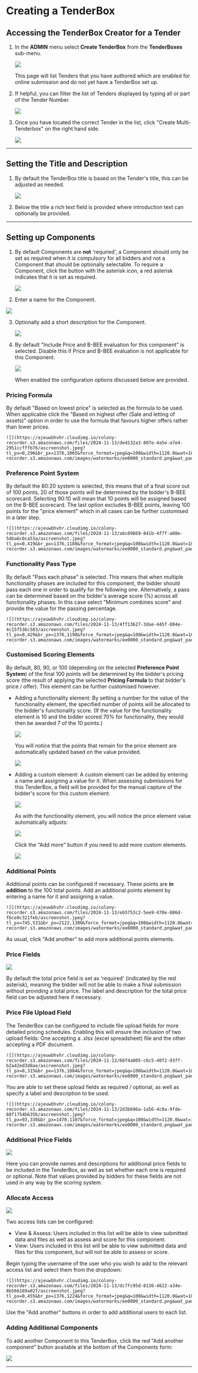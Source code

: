 # Creating a TenderBox

## Accessing the TenderBox Creator for a Tender

1. In the **ADMIN** menu select **Create TenderBox** from the **TenderBoxes** sub-menu.

    ![](https://ajeuwbhvhr.cloudimg.io/colony-recorder.s3.amazonaws.com/files/2024-11-13/49a2a063-dbb0-4310-912c-2a4fdb4fece2/ascreenshot.jpeg?tl_px=441,63&br_px=1818,832&force_format=jpeg&q=100&width=1120.0&wat=1&wat_opacity=1&wat_gravity=northwest&wat_url=https://colony-recorder.s3.amazonaws.com/images/watermarks/ee0000_standard.png&wat_pad=703,273)

    This page will list Tenders that you have authored which are enabled for online submission and do not yet have a TenderBox set up.

2. If helpful, you can filter the list of Tenders displayed by typing all or part of the Tender Number.

    ![](https://ajeuwbhvhr.cloudimg.io/colony-recorder.s3.amazonaws.com/files/2024-11-13/3cc09cd7-d32d-4ab6-8951-f5689391d57b/ascreenshot.jpeg?tl_px=0,311&br_px=1376,1080&force_format=jpeg&q=100&width=1120.0&wat=1&wat_opacity=1&wat_gravity=northwest&wat_url=https://colony-recorder.s3.amazonaws.com/images/watermarks/ee0000_standard.png&wat_pad=144,277)


3. Once you have located the correct Tender in the list, click "Create Multi-Tenderbox" on the right hand side.

    ![](https://ajeuwbhvhr.cloudimg.io/colony-recorder.s3.amazonaws.com/files/2024-11-13/4e03b0f0-bf92-4082-97b9-ad405905b645/ascreenshot.jpeg?tl_px=745,528&br_px=2122,1297&force_format=jpeg&q=100&width=1120.0&wat=1&wat_opacity=1&wat_gravity=northwest&wat_url=https://colony-recorder.s3.amazonaws.com/images/watermarks/ee0000_standard.png&wat_pad=893,277)

---

## Setting the Title and Description

1. By default the TenderBox title is based on the Tender's title, this can be adjusted as needed.

    ![](https://ajeuwbhvhr.cloudimg.io/colony-recorder.s3.amazonaws.com/files/2024-11-13/c2480df7-10d0-48da-bbcd-d8d2d17a5dd7/ascreenshot.jpeg?tl_px=0,0&br_px=1376,769&force_format=jpeg&q=100&width=1120.0&wat=1&wat_opacity=1&wat_gravity=northwest&wat_url=https://colony-recorder.s3.amazonaws.com/images/watermarks/ee0000_standard.png&wat_pad=121,239)


2. Below the title a rich text field is provided where introduction text can optionally be provided.

---

## Setting up Components

1. By default Components are **not** 'required', a Component should only be set as required when it is compulsory for all bidders and not a Component that should be optionally selectable. To require a Component, click the button with the asterisk icon, a red asterisk indicates that it is set as required.

    ![](https://ajeuwbhvhr.cloudimg.io/colony-recorder.s3.amazonaws.com/files/2024-11-13/c788c3a6-4e64-4df3-951e-03bac4c5bcd7/ascreenshot.jpeg?tl_px=0,101&br_px=1376,870&force_format=jpeg&q=100&width=1120.0&wat=1&wat_opacity=1&wat_gravity=northwest&wat_url=https://colony-recorder.s3.amazonaws.com/images/watermarks/ee0000_standard.png&wat_pad=185,277)


2. Enter a name for the Component.

![](https://ajeuwbhvhr.cloudimg.io/colony-recorder.s3.amazonaws.com/files/2024-11-13/8b93de6f-c02a-4782-80f1-925baa25a49c/ascreenshot.jpeg?tl_px=0,98&br_px=1376,867&force_format=jpeg&q=100&width=1120.0&wat=1&wat_opacity=1&wat_gravity=northwest&wat_url=https://colony-recorder.s3.amazonaws.com/images/watermarks/ee0000_standard.png&wat_pad=231,277)


3. Optionally add a short description for the Component.

    ![](https://ajeuwbhvhr.cloudimg.io/colony-recorder.s3.amazonaws.com/files/2024-11-13/5d95cb0a-dc9f-43f3-9fb8-a5e92167eb41/ascreenshot.jpeg?tl_px=82,103&br_px=1459,872&force_format=jpeg&q=100&width=1120.0&wat=1&wat_opacity=1&wat_gravity=northwest&wat_url=https://colony-recorder.s3.amazonaws.com/images/watermarks/ee0000_standard.png&wat_pad=524,277)


4. By default "Include Price and B-BEE evaluation for this component" is selected. Disable this if Price and B-BEE evaluation is not applicable for this Component.

    ![](https://ajeuwbhvhr.cloudimg.io/colony-recorder.s3.amazonaws.com/files/2024-11-13/821eb1d5-fd6f-451e-8639-274854bae412/ascreenshot.jpeg?tl_px=0,178&br_px=1376,947&force_format=jpeg&q=100&width=1120.0&wat=1&wat_opacity=1&wat_gravity=northwest&wat_url=https://colony-recorder.s3.amazonaws.com/images/watermarks/ee0000_standard.png&wat_pad=166,277)

    When enabled the configuration options discussed below are provided.

### Pricing Formula

By default "Based on lowest price" is selected as the formula to be used. When applicable click the "Based on highest offer (Sale and letting of assets)" option in order to use the formula that favours higher offers rather than lower prices.

    ![](https://ajeuwbhvhr.cloudimg.io/colony-recorder.s3.amazonaws.com/files/2024-11-13/de4132a3-807e-4a5e-a7e4-2951ccfffb76/ascreenshot.jpeg?tl_px=0,296&br_px=1376,1065&force_format=jpeg&q=100&width=1120.0&wat=1&wat_opacity=1&wat_gravity=northwest&wat_url=https://colony-recorder.s3.amazonaws.com/images/watermarks/ee0000_standard.png&wat_pad=166,277)


### Preference Point System

By default the 80:20 system is selected, this means that of a final score out of 100 points, 20 of those points will be determined by the bidder's B-BEE scorecard. Selecting 90:10 will mean that 10 points will be assigned based on the B-BEE scorecard. The last option excludes B-BEE points, leaving 100 points for the "price element" which in all cases can be further customised in a later step.

    ![](https://ajeuwbhvhr.cloudimg.io/colony-recorder.s3.amazonaws.com/files/2024-11-13/a6c09869-841b-4f7f-a08e-54ba6c0ca53a/ascreenshot.jpeg?tl_px=0,419&br_px=1376,1188&force_format=jpeg&q=100&width=1120.0&wat=1&wat_opacity=1&wat_gravity=northwest&wat_url=https://colony-recorder.s3.amazonaws.com/images/watermarks/ee0000_standard.png&wat_pad=166,277)


### Functionality Pass Type

By default "Pass each phase" is selected. This means that when multiple functionality phases are included for this component, the bidder should pass each one in order to qualify for the following one. Alternatively, a pass can be determined based on the bidder's average score (%) across all functionality phases. In this case select "Minimum combines score" and provide the value for the passing percentage.

    ![](https://ajeuwbhvhr.cloudimg.io/colony-recorder.s3.amazonaws.com/files/2024-11-13/4ff13627-3dae-445f-884e-4c15f536c583/ascreenshot.jpeg?tl_px=0,429&br_px=1376,1198&force_format=jpeg&q=100&width=1120.0&wat=1&wat_opacity=1&wat_gravity=northwest&wat_url=https://colony-recorder.s3.amazonaws.com/images/watermarks/ee0000_standard.png&wat_pad=522,277)

### Customised Scoring Elements

By default, 80, 90, or 100 (depending on the selected **Preference Point System**) of the final 100 points will be determined by the bidder's pricing score (the result of applying the selected **Pricing Formula** to that bidder's price / offer). This element can be further customised however.

- Adding a functionality element:
    By setting a number for the value of the functionality element, the specified number of points will be allocated to the bidder's functionality score. (If the value for the functionality element is 10 and the bidder scored 70% for functionality, they would then be awarded 7 of the 10 points.)
        
    ![](https://ajeuwbhvhr.cloudimg.io/colony-recorder.s3.amazonaws.com/files/2024-11-13/8835fe89-9999-4c94-8de8-1056bd9e017d/ascreenshot.jpeg?tl_px=745,197&br_px=2122,966&force_format=jpeg&q=100&width=1120.0&wat=1&wat_opacity=1&wat_gravity=northwest&wat_url=https://colony-recorder.s3.amazonaws.com/images/watermarks/ee0000_standard.png&wat_pad=895,277)

    You will notice that the points that remain for the price element are automatically updated based on the value provided.

    ![](../img/tenderbox-creating-price-element.png)

- Adding a custom element:
    A custom element can be added by entering a name and assigning a value for it. When assessing submissions for this TenderBox, a field will be provided for the manual capture of the bidder's score for this custom element.

    ![](https://ajeuwbhvhr.cloudimg.io/colony-recorder.s3.amazonaws.com/files/2024-11-13/c5abad20-499e-42f0-8037-54562237a3af/ascreenshot.jpeg?tl_px=745,266&br_px=2122,1035&force_format=jpeg&q=100&width=1120.0&wat=1&wat_opacity=1&wat_gravity=northwest&wat_url=https://colony-recorder.s3.amazonaws.com/images/watermarks/ee0000_standard.png&wat_pad=811,277)

    As with the functionality element, you will notice the price element value automatically adjusts:

    ![](../img/tenderbox-creating-price-element-custom.png)

    Click the "Add more" button if you need to add more custom elements.

    ![](https://ajeuwbhvhr.cloudimg.io/colony-recorder.s3.amazonaws.com/files/2024-11-13/f49e2479-d8b2-44de-9d3c-68bcb3c927d2/ascreenshot.jpeg?tl_px=475,330&br_px=1852,1099&force_format=jpeg&q=100&width=1120.0&wat=1&wat_opacity=1&wat_gravity=northwest&wat_url=https://colony-recorder.s3.amazonaws.com/images/watermarks/ee0000_standard.png&wat_pad=523,277)


### Additional Points

Additional points can be configured if necessary. These points are **in addition** to the 100 total points. Add an additional points element by entering a name for it and assigning a value.

    ![](https://ajeuwbhvhr.cloudimg.io/colony-recorder.s3.amazonaws.com/files/2024-11-13/eb5753c2-5ee9-470e-886d-fbce0c321feb/ascreenshot.jpeg?tl_px=745,531&br_px=2122,1300&force_format=jpeg&q=100&width=1120.0&wat=1&wat_opacity=1&wat_gravity=northwest&wat_url=https://colony-recorder.s3.amazonaws.com/images/watermarks/ee0000_standard.png&wat_pad=813,277)

As usual, click "Add another" to add more additional points elements.

### Price Fields

![](../img/tenderbox-creating-price-fields.png)

By default the total price field is set as 'required' (indicated by the red asterisk), meaning the bidder will not be able to make a final submission without providing a total price. The label and description for the total price field can be adjusted here if necessary.

### Price File Upload Field

The TenderBox can be configured to include file upload fields for more detailed pricing schedules. Enabling this will ensure the inclusion of two upload fields: One accepting a .xlsx (excel spreadsheet) file and the other accepting a PDF document.

    ![](https://ajeuwbhvhr.cloudimg.io/colony-recorder.s3.amazonaws.com/files/2024-11-13/66f4a005-c6c5-40f2-93ff-b2a42ed3d8ae/ascreenshot.jpeg?tl_px=0,315&br_px=1376,1084&force_format=jpeg&q=100&width=1120.0&wat=1&wat_opacity=1&wat_gravity=northwest&wat_url=https://colony-recorder.s3.amazonaws.com/images/watermarks/ee0000_standard.png&wat_pad=172,277)

You are able to set these upload fields as required / optional, as well as specify a label and description to be used.

    ![](https://ajeuwbhvhr.cloudimg.io/colony-recorder.s3.amazonaws.com/files/2024-11-13/2d3b696a-1a56-4c0a-9fde-88f1754b635b/ascreenshot.jpeg?tl_px=93,338&br_px=1470,1107&force_format=jpeg&q=100&width=1120.0&wat=1&wat_opacity=1&wat_gravity=northwest&wat_url=https://colony-recorder.s3.amazonaws.com/images/watermarks/ee0000_standard.png&wat_pad=524,277)


### Additional Price Fields

![](../img/tenderbox-creating-price-fields-additional.png)

Here you can provide names and descriptions for additional price fields to be included in the TenderBox, as well as set whether each one is required or optional. Note that values provided by bidders for these fields are not used in any way by the scoring system.

### Allocate Access

![](https://ajeuwbhvhr.cloudimg.io/colony-recorder.s3.amazonaws.com/files/2024-11-13/8bfebea0-8a5f-4ae8-a684-ba061f594264/ascreenshot.jpeg?tl_px=0,405&br_px=1376,1174&force_format=jpeg&q=100&width=1120.0&wat=1&wat_opacity=1&wat_gravity=northwest&wat_url=https://colony-recorder.s3.amazonaws.com/images/watermarks/ee0000_standard.png&wat_pad=174,277)

Two access lists can be configured:
- View & Assess: Users included in this list will be able to view submitted data and files as well as assess and score for this component.
- View: Users included in this list will be able to view submitted data and files for this component, but will not be able to assess or score.

Begin typing the username of the user who you wish to add to the relevant access list and select them from the dropdown:

    ![](https://ajeuwbhvhr.cloudimg.io/colony-recorder.s3.amazonaws.com/files/2024-11-13/dc7fc95d-8136-4622-a34e-8b566169a02f/ascreenshot.jpeg?tl_px=0,455&br_px=1376,1224&force_format=jpeg&q=100&width=1120.0&wat=1&wat_opacity=1&wat_gravity=northwest&wat_url=https://colony-recorder.s3.amazonaws.com/images/watermarks/ee0000_standard.png&wat_pad=217,277)

Use the "Add another" buttons in order to add additional users to each list.

### Adding Additional Components

To add another Component to this TenderBox, click the red "Add another component" button available at the bottom of the Components form:

![](https://ajeuwbhvhr.cloudimg.io/colony-recorder.s3.amazonaws.com/files/2024-11-13/7111064b-fdd6-4e67-a664-acafb78c5dde/ascreenshot.jpeg?tl_px=0,733&br_px=1376,1502&force_format=jpeg&q=100&width=1120.0&wat=1&wat_opacity=1&wat_gravity=northwest&wat_url=https://colony-recorder.s3.amazonaws.com/images/watermarks/ee0000_standard.png&wat_pad=281,277)

---